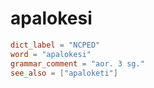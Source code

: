 # apalokesi

``` toml
dict_label = "NCPED"
word = "apalokesi"
grammar_comment = "aor. 3 sg."
see_also = ["apaloketi"]
```

